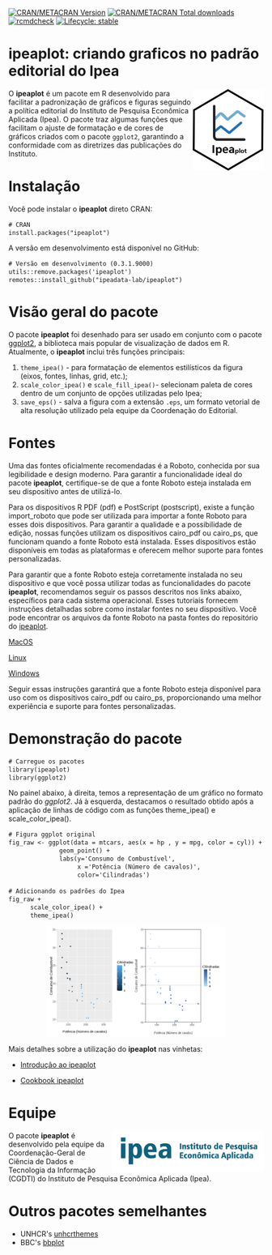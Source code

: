 [![CRAN/METACRAN Version](https://www.r-pkg.org/badges/version/ipeaplot)](https://CRAN.R-project.org/package=ipeaplot)
[![CRAN/METACRAN Total downloads](http://cranlogs.r-pkg.org/badges/grand-total/ipeaplot?color=yellow)](https://CRAN.R-project.org/package=ipeaplot)
[![rcmdcheck](https://github.com/ipeadata-lab/ipeaplot/workflows/R-CMD-check/badge.svg)](https://github.com/ipeadata-lab/ipeaplot/actions)
[![Lifecycle: stable](https://img.shields.io/badge/lifecycle-stable-brightgreen.svg)](https://www.tidyverse.org/lifecycle/#stable)

# ipeaplot: criando graficos no padrão editorial do Ipea 

<img align="right" src="man/figures/ipeaplot.png?raw=true" alt="logo" width="140"> 

O **ipeaplot** é um pacote em R desenvolvido para facilitar a padronização de gráficos e figuras seguindo a política editorial do Instituto de Pesquisa Econômica Aplicada (Ipea). O pacote traz algumas funções que facilitam o ajuste de formatação e de cores de gráficos criados com o pacote `ggplot2`, garantindo a conformidade com as diretrizes das publicações do Instituto.

# Instalação

Você pode instalar o **ipeaplot** direto CRAN:

```
# CRAN
install.packages("ipeaplot")
```

A versão em desenvolvimento está disponível no GitHub:

```
# Versão em desenvolvimento (0.3.1.9000)
utils::remove.packages('ipeaplot')
remotes::install_github("ipeadata-lab/ipeaplot")
```
# Visão geral do pacote

O pacote **ipeaplot** foi desenhado para ser usado em conjunto com o pacote [ggplot2](https://ggplot2.tidyverse.org/), a biblioteca mais popular de visualização de dados em R. Atualmente, o **ipeaplot** inclui três funções principais:

1. `theme_ipea()` - para formatação de elementos estilísticos da figura (eixos, fontes, linhas, grid, etc.);
2. `scale_color_ipea()` e `scale_fill_ipea()`- selecionam paleta de cores dentro de um conjunto de opções utilizadas pelo Ipea;
3. `save_eps()` - salva a figura com a extensão `.eps`, um formato vetorial de alta resolução utilizado pela equipe da Coordenação do Editorial.

# Fontes

Uma das fontes oficialmente recomendadas é a Roboto, conhecida por sua legibilidade e design moderno. Para garantir a funcionalidade ideal do pacote **ipeaplot**, certifique-se de que a fonte Roboto esteja instalada em seu dispositivo antes de utilizá-lo.

Para os dispositivos R PDF (pdf) e PostScript (postscript), existe a função import_roboto que pode ser utilizada para importar a fonte Roboto para esses dois dispositivos. Para garantir a qualidade e a possibilidade de edição, nossas funções utilizam os dispositivos cairo_pdf ou cairo_ps, que funcionam quando a fonte Roboto está instalada. Esses dispositivos estão disponíveis em todas as plataformas e oferecem melhor suporte para fontes personalizadas.

Para garantir que a fonte Roboto esteja corretamente instalada no seu dispositivo e que você possa utilizar todas as funcionalidades do pacote **ipeaplot**, recomendamos seguir os passos descritos nos links abaixo, específicos para cada sistema operacional. Esses tutoriais fornecem instruções detalhadas sobre como instalar fontes no seu dispositivo. Você pode encontrar os arquivos da fonte Roboto na pasta fontes do repositório do [ipeaplot](https://github.com/ipeadata-lab/ipeaplot/tree/master/inst/extdata/ttf).

[MacOS](https://support.apple.com/pt-br/guide/font-book/fntbk1000/mac)

[Linux](https://askubuntu.com/questions/3697/how-do-i-install-fonts)

[Windows](https://support.microsoft.com/en-us/office/add-a-font-b7c5f17c-4426-4b53-967f-455339c564c1)

Seguir essas instruções garantirá que a fonte Roboto esteja disponível para uso com os dispositivos cairo_pdf ou cairo_ps, proporcionando uma melhor experiência e suporte para fontes personalizadas.

# Demonstração do pacote

```
# Carregue os pacotes
library(ipeaplot)
library(ggplot2)
```
No painel abaixo, à direita, temos a representação de um gráfico no formato padrão do *ggplot2*. Já à esquerda, destacamos o resultado obtido após a aplicação de linhas de código com as funções theme_ipea() e scale_color_ipea().

```
# Figura ggplot original
fig_raw <- ggplot(data = mtcars, aes(x = hp , y = mpg, color = cyl)) +
              geom_point() +
              labs(y='Consumo de Combustível',
                   x ='Potência (Número de cavalos)',
                   color='Cilindradas')

# Adicionando os padrões do Ipea
fig_raw +
      scale_color_ipea() +
      theme_ipea()
```
<img src="man/figures/figura_read_me.png" width="70%" style="display: block; margin: auto;" />

Mais detalhes sobre a utilização do **ipeaplot** nas vinhetas:

- [Introdução ao ipeaplot](https://ipeadata-lab.github.io/ipeaplot/articles/intro_ipeaplot.html)
  
- [Cookbook ipeaplot](https://ipeadata-lab.github.io/ipeaplot/articles/cookbook.html)

# Equipe 

<img align="right" src="https://github.com/ipeadata-lab/ipeaplot/blob/master/man/figures/ipea.png?raw=true" alt="ipea" width="300">

O pacote **ipeaplot** é desenvolvido pela equipe da Coordenação-Geral de Ciência de Dados e Tecnologia da Informação (CGDTI) do Instituto de Pesquisa Econômica Aplicada (Ipea).

# Outros pacotes semelhantes
- UNHCR's [unhcrthemes](https://github.com/unhcr-dataviz/unhcrthemes)
- BBC's [bbplot](https://github.com/bbc/bbplot)
